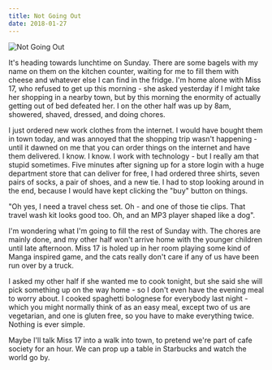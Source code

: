 ```yaml
---
title: Not Going Out
date: 2018-01-27
---
```


![Not Going Out](https://source.unsplash.com/gp8BLyaTaA0/1600x900)

It's heading towards lunchtime on Sunday. There are some bagels with my name on them on the kitchen counter, waiting for me to fill them with cheese and whatever else I can find in the fridge. I'm home alone with Miss 17, who refused to get up this morning - she asked yesterday if I might take her shopping in a nearby town, but by this morning the enormity of actually getting out of bed defeated her. I on the other half was up by 8am, showered, shaved, dressed, and doing chores.

I just ordered new work clothes from the internet. I would have bought them in town today, and was annoyed that the shopping trip wasn't happening - until it dawned on me that you can order things on the internet and have them delivered. I know. I know. I work with technology - but I really am that stupid sometimes. Five minutes after signing up for a store login with a huge department store that can deliver for free, I had ordered three shirts, seven pairs of socks, a pair of shoes, and a new tie. I had to stop looking around in the end, because I would have kept clicking the "buy" button on things.

"Oh yes, I need a travel chess set. Oh - and one of those tie clips. That travel wash kit looks good too. Oh, and an MP3 player shaped like a dog".

I'm wondering what I'm going to fill the rest of Sunday with. The chores are mainly done, and my other half won't arrive home with the younger children until late afternoon. Miss 17 is holed up in her room playing some kind of Manga inspired game, and the cats really don't care if any of us have been run over by a truck.

I asked my other half if she wanted me to cook tonight, but she said she will pick something up on the way home - so I don't even have the evening meal to worry about. I cooked spaghetti bolognese for everybody last night - which you might normally think of as an easy meal, except two of us are vegetarian, and one is gluten free, so you have to make everything twice. Nothing is ever simple.

Maybe I'll talk Miss 17 into a walk into town, to pretend we're part of cafe society for an hour. We can prop up a table in Starbucks and watch the world go by.
